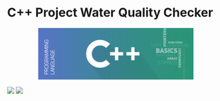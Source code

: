# C++ Project Water Quality Checker
<p align="center">
    <img src="cpplogo.png" height="120">
</p>

<img src="https://user-images.githubusercontent.com/49487927/111041461-4dae6880-845e-11eb-988c-137c6c2744e7.gif" height="450">

<img src="https://user-images.githubusercontent.com/49487927/111041457-4b4c0e80-845e-11eb-987a-a7d4a6633eae.gif" height="450">

